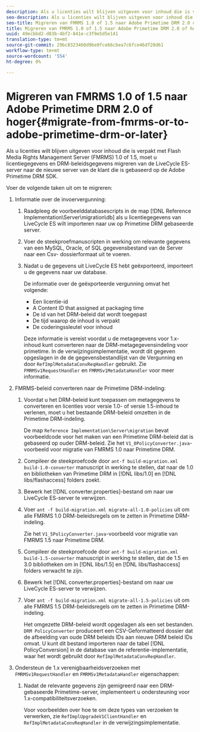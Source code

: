 ```yaml
---
description: Als u licenties wilt blijven uitgeven voor inhoud die is verpakt met Flash Media Rights Management Server (FMRMS) 1.0 of 1.5, moet u licentiegegevens en DRM-beleidsgegevens migreren van de LiveCycle ES-server naar de nieuwe server van de klant die is gebaseerd op de Adobe Primetime DRM SDK.
seo-description: Als u licenties wilt blijven uitgeven voor inhoud die is verpakt met Flash Media Rights Management Server (FMRMS) 1.0 of 1.5, moet u licentiegegevens en DRM-beleidsgegevens migreren van de LiveCycle ES-server naar de nieuwe server van de klant die is gebaseerd op de Adobe Primetime DRM SDK.
seo-title: Migreren van FMRMS 1.0 of 1.5 naar Adobe Primetime DRM 2.0 of hoger
title: Migreren van FMRMS 1.0 of 1.5 naar Adobe Primetime DRM 2.0 of hoger
uuid: 49ecbbd2-d83b-4bf2-841e-c3f9e5d5e141
translation-type: tm+mt
source-git-commit: 29bc8323460d9be0fce66cbea7c6fce46df20d61
workflow-type: tm+mt
source-wordcount: '554'
ht-degree: 0%

---
```



# Migreren van FMRMS 1.0 of 1.5 naar Adobe Primetime DRM 2.0 of hoger{#migrate-from-fmrms-or-to-adobe-primetime-drm-or-later}

Als u licenties wilt blijven uitgeven voor inhoud die is verpakt met Flash Media Rights Management Server (FMRMS) 1.0 of 1.5, moet u licentiegegevens en DRM-beleidsgegevens migreren van de LiveCycle ES-server naar de nieuwe server van de klant die is gebaseerd op de Adobe Primetime DRM SDK.

Voer de volgende taken uit om te migreren:

1. Informatie over de invoervergunning:

   1. Raadpleeg de voorbeelddatabasescripts in de map [!DNL Reference Implementation\Server\migration\db] als u licentiegegevens van LiveCycle ES wilt importeren naar uw op Primetime DRM gebaseerde server.
   1. Voer de steekproefmanuscripten in werking om relevante gegevens van een MySQL, Oracle, of SQL gegevensbestand van de Server naar een Csv- dossierformaat uit te voeren.
   1. Nadat u de gegevens uit LiveCycle ES hebt geëxporteerd, importeert u de gegevens naar uw database.

      De informatie over de geëxporteerde vergunning omvat het volgende:

      * Een licentie-id
      * A Content ID that assigned at packaging time
      * De id van het DRM-beleid dat wordt toegepast
      * De tijd waarop de inhoud is verpakt
      * De coderingssleutel voor inhoud

      Deze informatie is vereist voordat u de metagegevens voor 1.x-inhoud kunt converteren naar de DRM-metagegevensindeling voor primetime. In de verwijzingsimplementatie, wordt dit gegeven opgeslagen in de de gegevensbestandlijst van de Vergunning en door `RefImplMetadataConvReqHandler` gebruikt. Zie `FMRMSv1RequestHandler` en `FMRMSv1MetadataHandler` voor meer informatie.


1. FMRMS-beleid converteren naar de Primetime DRM-indeling:

   1. Voordat u het DRM-beleid kunt toepassen om metagegevens te converteren en licenties voor versie 1.0- of versie 1.5-inhoud te verlenen, moet u het bestaande DRM-beleid omzetten in de Primetime DRM-indeling.

      De map `Reference Implementation\Server\migration` bevat voorbeeldcode voor het maken van een Primetime DRM-beleid dat is gebaseerd op ouder DRM-beleid. Zie het `V1_0PolicyConverter.java`-voorbeeld voor migratie van FMRMS 1.0 naar Primetime DRM.
   1. Compileer de steekproefcode door `ant-f build-migration.xml build-1.0-converter` manuscript in werking te stellen, dat naar de 1.0 en bibliotheken van Primetime DRM in [!DNL libs/1.0] en [!DNL libs/flashaccess] folders zoekt.

   1. Bewerk het [!DNL converter.properties]-bestand om naar uw LiveCycle ES-server te verwijzen.
   1. Voer `ant -f build-migration.xml migrate-all-1.0-policies` uit om alle FMRMS 1.0 DRM-beleidsregels om te zetten in Primetime DRM-indeling.

      Zie het `V1_5PolicyConverter.java`-voorbeeld voor migratie van FMRMS 1.5 naar Primetime DRM.

   1. Compileer de steekproefcode door `ant-f build-migration.xml build-1.5-converter` manuscript in werking te stellen, dat de 1.5 en 3.0 bibliotheken om in [!DNL libs/1.5] en [!DNL libs/flashaccess] folders verwacht te zijn.

   1. Bewerk het [!DNL converter.properties]-bestand om naar uw LiveCycle ES-server te verwijzen.
   1. Voer `ant -f build-migration.xml migrate-all-1.5-policies` uit om alle FMRMS 1.5 DRM-beleidsregels om te zetten in Primetime DRM-indeling.

      Het omgezette DRM-beleid wordt opgeslagen als een set bestanden. `DRM PolicyConverter` produceert een CSV-Geformatteerd dossier dat de afbeelding van oude DRM beleids IDs aan nieuwe DRM beleid IDs omvat. U kunt dit bestand importeren naar de tabel [!DNL PolicyConversion] in de database van de referentie-implementatie, waar het wordt gebruikt door `RefImplMetadataConvReqHandler`.

1. Ondersteun de 1.x verenigbaarheidsverzoeken met `FMRMSv1RequestHandler` en `FMRMSv1MetadataHandler` eigenschappen:

   1. Nadat de relevante gegevens zijn gemigreerd naar een DRM-gebaseerde Primetime-server, implementeert u ondersteuning voor 1.x-compatibiliteitsverzoeken.

      Voor voorbeelden over hoe te om deze types van verzoeken te verwerken, zie `RefImplUpgradeV1ClientHandler` en `RefImplMetadataConvReqHandler` in de verwijzingsimplementatie.

